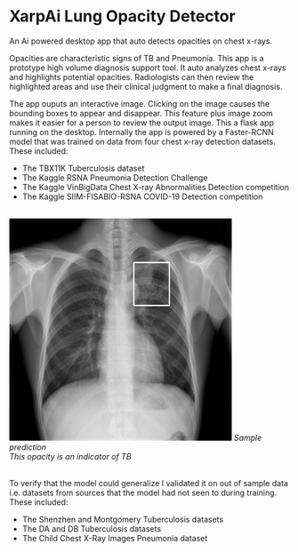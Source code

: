 # XarpAi Lung Opacity Detector
An Ai powered desktop app that auto detects opacities on chest x-rays.

Opacities are characteristic signs of TB and Pneumonia. This app is a prototype high volume diagnosis support tool. It auto analyzes chest x-rays and highlights potential opacities. Radiologists can then review the highlighted areas and use their clinical judgment to make a final diagnosis.

The app ouputs an interactive image. Clicking on the image causes the bounding boxes to appear and disappear. This feature plus image zoom makes it easier for a person to review the output image. This a flask app running on the desktop. Internally the app is powered by a Faster-RCNN model that was trained on data from four chest x-ray detection datasets.
These included:
- The TBX11K Tuberculosis dataset
- The Kaggle RSNA Pneumonia Detection Challenge
- The Kaggle VinBigData Chest X-ray Abnormalities Detection competition
- The Kaggle SIIM-FISABIO-RSNA COVID-19 Detection competition

<br>
<img src="https://github.com/vbookshelf/XarpAi-Lung-Opacity-Detector/blob/main/images/tb0688.png" height="400"></img>
<i>Sample prediction<br>This opacity is an indicator of TB</i><br>
<br>

To verify that the model could generalize I validated it on out of sample data i.e. datasets from sources that the model had not seen to during training. These included:
- The Shenzhen and Montgomery Tuberculosis datasets
- The DA and DB Tuberculosis datasets
- The Child Chest X-Ray Images Pneumonia dataset
